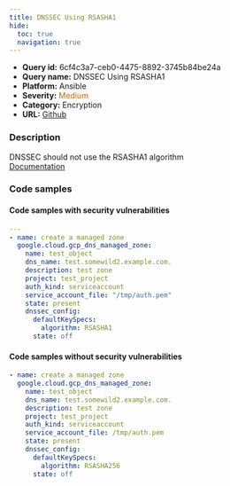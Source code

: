 ```yaml
---
title: DNSSEC Using RSASHA1
hide:
  toc: true
  navigation: true
---
```


<style>
  .highlight .hll {
    background-color: #ff171742;
  }
  .md-content {
    max-width: 1100px;
    margin: 0 auto;
  }
</style>

-   **Query id:** 6cf4c3a7-ceb0-4475-8892-3745b84be24a
-   **Query name:** DNSSEC Using RSASHA1
-   **Platform:** Ansible
-   **Severity:** <span style="color:#C60">Medium</span>
-   **Category:** Encryption
-   **URL:** [Github](https://github.com/Checkmarx/kics/tree/master/assets/queries/ansible/gcp/dnssec_using_rsasha1)

### Description
DNSSEC should not use the RSASHA1 algorithm<br>
[Documentation](https://docs.ansible.com/ansible/latest/collections/google/cloud/gcp_dns_managed_zone_module.html#return-dnssecConfig/defaultKeySpecs/algorithm)

### Code samples
#### Code samples with security vulnerabilities
```yaml title="Positive test num. 1 - yaml file" hl_lines="13"
---
- name: create a managed zone
  google.cloud.gcp_dns_managed_zone:
    name: test_object
    dns_name: test.somewild2.example.com.
    description: test zone
    project: test_project
    auth_kind: serviceaccount
    service_account_file: "/tmp/auth.pem"
    state: present
    dnssec_config:
      defaultKeySpecs:
        algorithm: RSASHA1
      state: off

```


#### Code samples without security vulnerabilities
```yaml title="Negative test num. 1 - yaml file"
- name: create a managed zone
  google.cloud.gcp_dns_managed_zone:
    name: test_object
    dns_name: test.somewild2.example.com.
    description: test zone
    project: test_project
    auth_kind: serviceaccount
    service_account_file: /tmp/auth.pem
    state: present
    dnssec_config:
      defaultKeySpecs:
        algorithm: RSASHA256
      state: off

```
